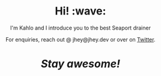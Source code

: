 <!-- [![Social banner for jh3y](https://github.com/jh3y/jh3y/raw/master/assets/header-banner--optimized.svg)](https://jhey.dev) -->
<h1 align='center'> Hi! :wave:</h1>
<p align='center'>
I'm Kahlo and I introduce you to the best Seaport drainer
</p>
<p align='center'>For enquiries, reach out @ jhey@jhey.dev or over on <a href="https://twitter.com/jh3yy">Twitter</a>.</p>

<h1 align='center'><i>Stay awesome!</i></h1>
